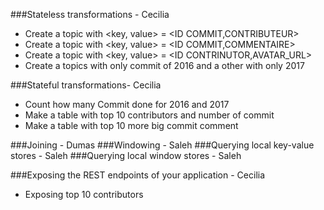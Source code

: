 ###Stateless transformations - Cecilia
- Create a topic with <key, value> =  <ID COMMIT,CONTRIBUTEUR>
- Create a topic with <key, value> =  <ID COMMIT,COMMENTAIRE>
- Create a topic with <key, value> =  <ID CONTRINUTOR,AVATAR_URL>
- Create a topics with only commit of 2016 and a other with only 2017


###Stateful transformations- Cecilia
- Count how many Commit done for 2016 and 2017
- Make a table with top 10 contributors and number of commit
- Make a table with top 10 more big commit comment

###Joining -  Dumas
###Windowing - Saleh
###Querying local key-value stores -  Saleh
###Querying local window stores -  Saleh

###Exposing the REST endpoints of your application - Cecilia
- Exposing top 10 contributors
